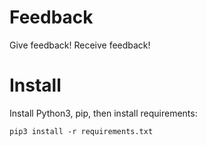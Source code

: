 Feedback
========

Give feedback! Receive feedback!

Install
=======

Install Python3, pip, then install requirements:

    pip3 install -r requirements.txt
